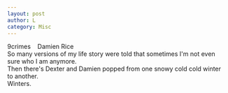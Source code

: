 ```yaml
---
layout: post
author: L
category: Misc
---
```


9crimes
&nbsp;&nbsp;
Damien Rice<br>
So many versions of my life story were told that sometimes I'm not even sure who I am anymore.  <br>
Then there's Dexter and Damien popped from one snowy cold cold winter to another. <br>
Winters.<br>

